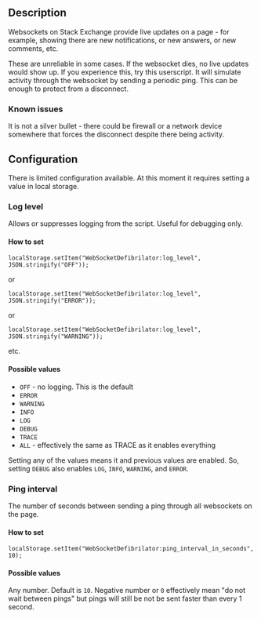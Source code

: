 ## Description

Websockets on Stack Exchange provide live updates on a page - for example, showing there are new notifications, or new answers, or new comments, etc. 

These are unreliable in some cases. If the websocket dies, no live updates would show up. If you experience this, try this userscript. It will simulate activity through the websocket by sending a periodic ping. This can be enough to protect from a disconnect.


### Known issues

It is not a silver bullet - there could be firewall or a network device somewhere that forces the disconnect despite there being activity.

## Configuration

There is limited configuration available. At this moment it requires setting a value in local storage.

### Log level

Allows or suppresses logging from the script. Useful for debugging only.

#### How to set

```lang-javascript
localStorage.setItem("WebSocketDefibrilator:log_level", JSON.stringify("OFF"));
```
or
```lang-javascript
localStorage.setItem("WebSocketDefibrilator:log_level", JSON.stringify("ERROR"));
```
or
```lang-javascript
localStorage.setItem("WebSocketDefibrilator:log_level", JSON.stringify("WARNING"));
```
etc.


#### Possible values

- `OFF` - no logging. This is the default
- `ERROR`
- `WARNING`
- `INFO`
- `LOG`
- `DEBUG`
- `TRACE`
- `ALL` - effectively the same as TRACE as it enables everything

Setting any of the values means it and previous values are enabled. So, setting `DEBUG` also enables `LOG`, `INFO`, `WARNING`, and `ERROR`.


### Ping interval

The number of seconds between sending a ping through all websockets on the page. 

#### How to set

```lang-javascript
localStorage.setItem("WebSocketDefibrilator:ping_interval_in_seconds", 10);
```

#### Possible values

Any number. Default is `10`. Negative number or `0` effectively mean "do not wait between pings" but pings will still be not be sent faster than every 1 second.
